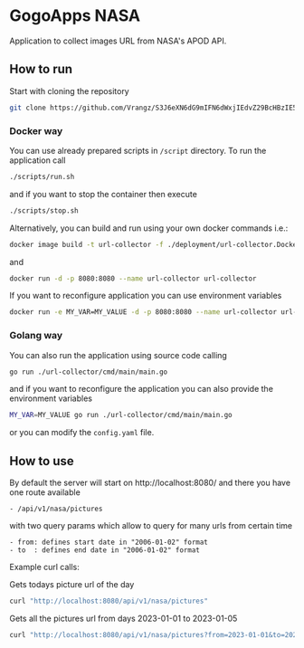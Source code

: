 # GogoApps NASA

Application to collect images URL from NASA's APOD API.

## How to run

Start with cloning the repository

```bash
git clone https://github.com/Vrangz/S3J6eXN6dG9mIFN6dWxjIEdvZ29BcHBzIE5BU0E-.git
```

### Docker way

You can use already prepared scripts in `/script` directory. To run the application call

```bash
./scripts/run.sh
```

and if you want to stop the container then execute

```bash
./scripts/stop.sh
```

Alternatively, you can build and run using your own docker commands i.e.:

```bash
docker image build -t url-collector -f ./deployment/url-collector.Dockerfile .
```

and 

```bash
docker run -d -p 8080:8080 --name url-collector url-collector
```

If you want to reconfigure application you can use environment variables

```bash
docker run -e MY_VAR=MY_VALUE -d -p 8080:8080 --name url-collector url-collector
```

### Golang way

You can also run the application using source code calling

```bash
go run ./url-collector/cmd/main/main.go
```

and if you want to reconfigure the application you can also provide the environment variables

```bash
MY_VAR=MY_VALUE go run ./url-collector/cmd/main/main.go
```

or you can modify the `config.yaml` file.

## How to use

By default the server will start on http://localhost:8080/ and there you have one route available

```
- /api/v1/nasa/pictures
```

with two query params which allow to query for many urls from certain time

```
- from: defines start date in "2006-01-02" format
- to  : defines end date in "2006-01-02" format
```

Example curl calls:

Gets todays picture url of the day
```bash
curl "http://localhost:8080/api/v1/nasa/pictures"
```

Gets all the pictures url from days 2023-01-01 to 2023-01-05
```bash
curl "http://localhost:8080/api/v1/nasa/pictures?from=2023-01-01&to=2023-01-05"
```

